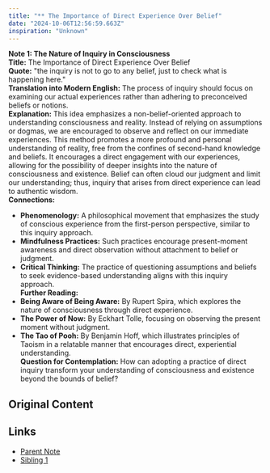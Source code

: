 ```yaml
---
title: "** The Importance of Direct Experience Over Belief"
date: "2024-10-06T12:56:59.663Z"
inspiration: "Unknown"
---
```



**Note 1: The Nature of Inquiry in Consciousness**  
**Title:** The Importance of Direct Experience Over Belief  
**Quote:** "the inquiry is not to go to any belief, just to check what is happening here."  
**Translation into Modern English:** The process of inquiry should focus on examining our actual experiences rather than adhering to preconceived beliefs or notions.  
**Explanation:** This idea emphasizes a non-belief-oriented approach to understanding consciousness and reality. Instead of relying on assumptions or dogmas, we are encouraged to observe and reflect on our immediate experiences. This method promotes a more profound and personal understanding of reality, free from the confines of second-hand knowledge and beliefs. It encourages a direct engagement with our experiences, allowing for the possibility of deeper insights into the nature of consciousness and existence. Belief can often cloud our judgment and limit our understanding; thus, inquiry that arises from direct experience can lead to authentic wisdom.  
**Connections:**  
- **Phenomenology:** A philosophical movement that emphasizes the study of conscious experience from the first-person perspective, similar to this inquiry approach.  
- **Mindfulness Practices:** Such practices encourage present-moment awareness and direct observation without attachment to belief or judgment.  
- **Critical Thinking:** The practice of questioning assumptions and beliefs to seek evidence-based understanding aligns with this inquiry approach.  
**Further Reading:**  
- **Being Aware of Being Aware:** By Rupert Spira, which explores the nature of consciousness through direct experience.  
- **The Power of Now:** By Eckhart Tolle, focusing on observing the present moment without judgment.  
- **The Tao of Pooh:** By Benjamin Hoff, which illustrates principles of Taoism in a relatable manner that encourages direct, experiential understanding.  
**Question for Contemplation:** How can adopting a practice of direct inquiry transform your understanding of consciousness and existence beyond the bounds of belief?

## Original Content



## Links

- [Parent Note](/parent-note.md)
- [Sibling 1](/zettel1.md)
